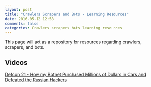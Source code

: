 ```yaml
---
layout: post
title: "Crawlers Scrapers and Bots - Learning Resources"
date: 2016-05-12 12:58
comments: false
categories: Crawlers scrapers bots learning resources
---
```


This page will act as a repository for resources regarding crawlers, scrapers, and bots.

## Videos
[Defcon 21 - How my Botnet Purchased Millions of Dollars in Cars and Defeated the Russian Hackers](https://www.youtube.com/watch?v=sgz5dutPF8M)
